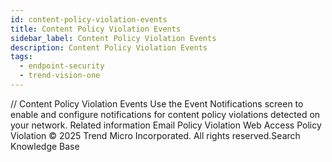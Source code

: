 ```yaml
---
id: content-policy-violation-events
title: Content Policy Violation Events
sidebar_label: Content Policy Violation Events
description: Content Policy Violation Events
tags:
  - endpoint-security
  - trend-vision-one
---
```


/*<![CDATA[*/ $('#title').html($('meta[name=map-description]').attr('content')); /*]]>*/ Content Policy Violation Events Use the Event Notifications screen to enable and configure notifications for content policy violations detected on your network. Related information Email Policy Violation Web Access Policy Violation © 2025 Trend Micro Incorporated. All rights reserved.Search Knowledge Base